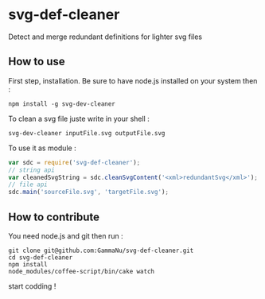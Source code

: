 svg-def-cleaner
===============

Detect and merge redundant definitions for lighter svg files

How to use
----------
First step, installation.
Be sure to have node.js installed on your system then :
```
npm install -g svg-dev-cleaner
```

To clean a svg file juste write in your shell :
```
svg-dev-cleaner inputFile.svg outputFile.svg
```

To use it as module :
```javascript
var sdc = require('svg-def-cleaner');
// string api
var cleanedSvgString = sdc.cleanSvgContent('<xml>redundantSvg</xml>');
// file api
sdc.main('sourceFile.svg', 'targetFile.svg');
```


How to contribute
-----------------
You need node.js and git then run :
```
git clone git@github.com:GammaNu/svg-def-cleaner.git
cd svg-def-cleaner
npm install
node_modules/coffee-script/bin/cake watch
```
start codding !